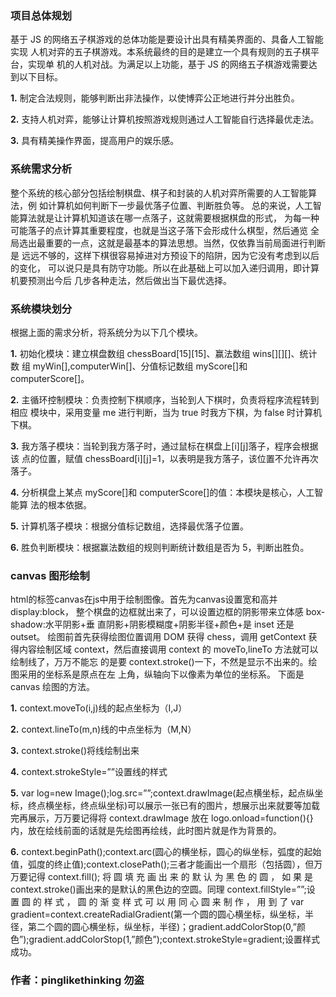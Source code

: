 ### 项目总体规划
基于 JS 的网络五子棋游戏的总体功能是要设计出具有精美界面的、具备人工智能实现
人机对弈的五子棋游戏。本系统最终的目的是建立一个具有规则的五子棋平台，实现单
机的人机对战。为满足以上功能，基于 JS 的网络五子棋游戏需要达到以下目标。

**1.** 制定合法规则，能够判断出非法操作，以使博弈公正地进行并分出胜负。

**2.** 支持人机对弈，能够让计算机按照游戏规则通过人工智能自行选择最优走法。

**3.** 具有精美操作界面，提高用户的娱乐感。

### 系统需求分析
整个系统的核心部分包括绘制棋盘、棋子和封装的人机对弈所需要的人工智能算法，例
如计算机如何判断下一步最优落子位置、判断胜负等。
总的来说，人工智能算法就是让计算机知道该在哪一点落子，这就需要根据棋盘的形式，
为每一种可能落子的点计算其重要程度，也就是当这子落下会形成什么棋型，然后通览
全局选出最重要的一点，这就是最基本的算法思想。当然，仅依靠当前局面进行判断是
远远不够的，这样下棋很容易掉进对方预设下的陷阱，因为它没有考虑到以后的变化，
可以说只是具有防守功能。所以在此基础上可以加入递归调用，即计算机要预测出今后
几步各种走法，然后做出当下最优选择。
### 系统模块划分
根据上面的需求分析，将系统分为以下几个模块。

**1.** 初始化模块：建立棋盘数组 chessBoard[15][15]、赢法数组 wins[][][]、统计数
组 myWin[],computerWin[]、分值标记数组 myScore[]和 computerScore[]。

**2.** 主循环控制模块：负责控制下棋顺序，当轮到人下棋时，负责将程序流程转到相应
模块中，采用变量 me 进行判断，当为 true 时我方下棋，为 false 时计算机下棋。

**3.** 我方落子模块：当轮到我方落子时，通过鼠标在棋盘上[i][j]落子，程序会根据该
点的位置，赋值 chessBoard[i][j]=1，以表明是我方落子，该位置不允许再次落子。

**4.** 分析棋盘上某点 myScore[]和 computerScore[]的值：本模块是核心，人工智能算
法的根本依据。

**5.** 计算机落子模块：根据分值标记数组，选择最优落子位置。

**6.** 胜负判断模块：根据赢法数组的规则判断统计数组是否为 5，判断出胜负。

### canvas 图形绘制
html的标签canvas在js中用于绘制图像。首先为canvas设置宽和高并display:block，
整个棋盘的边框就出来了，可以设置边框的阴影带来立体感 box-shadow:水平阴影+垂
直阴影+阴影模糊度+阴影半径+颜色+是 inset 还是 outset。
绘图前首先获得绘图位置调用 DOM 获得 chess，调用 getContext 获得内容绘制区域
context，然后直接调用 context 的 moveTo,lineTo 方法就可以绘制线了，万万不能忘
的是要 context.stroke()一下，不然是显示不出来的。绘图采用的坐标系是原点在左
上角，纵轴向下以像素为单位的坐标系。
下面是 canvas 绘图的方法。

**1.** context.moveTo(i,j)线的起点坐标为（I,J）

**2.** context.lineTo(m,n)线的中点坐标为（M,N）

**3.** context.stroke()将线绘制出来

**4.** context.strokeStyle=””设置线的样式

**5.** var log=new Image();log.src=””;context.drawImage(起点横坐标，起点纵坐
标，终点横坐标，终点纵坐标)可以展示一张已有的图片，想展示出来就要等加载完再展示，万万要记得将 context.drawImage 放在 logo.onload=function(){}内，放在绘线前面的话就是先绘图再绘线，此时图片就是作为背景的。

**6.** context.beginPath();context.arc(圆心的横坐标，圆心的纵坐标，弧度的起始值，弧度的终止值);context.closePath();三者才能画出一个扇形（包括圆），但万万要记得 context.fill(); 将 圆 填 充 画 出 来 的 默 认 为 黑 色 的 圆 ， 如 果 是context.stroke()画出来的是默认的黑色边的空圆。同理 context.fillStyle=””;设 置 圆 的 样 式 ， 圆 的 渐 变 样 式 可 以 用 同 心 圆 来 制 作 ， 用 到 了 var gradient=context.createRadialGradient(第一个圆的圆心横坐标，纵坐标，半径，第二个圆的圆心横坐标，纵坐标，半径)；gradient.addColorStop(0,”颜色”);gradient.addColorStop(1,”颜色”);context.strokeStyle=gradient;设置样式成功。
### 作者：pinglikethinking 勿盗
